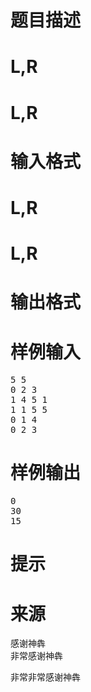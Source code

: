 

# 题目描述



# L,R



# L,R



# 输入格式



# L,R



# L,R



# 输出格式



# 样例输入


<pre>5 5
0 2 3
1 4 5 1
1 1 5 5
0 1 4
0 2 3
</pre>

# 样例输出


<pre>0
30
15 </pre>

# 提示



# 来源


<p>
感谢神犇<br/>
非常感谢神犇
</p>
<p>
非常非常感谢神犇
</p>
